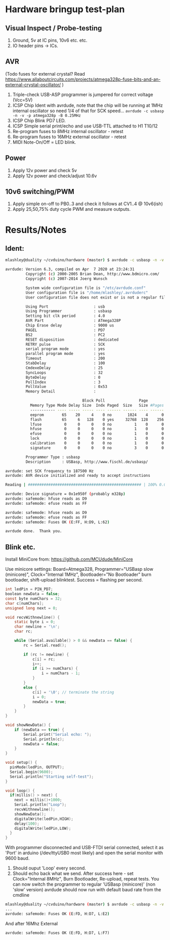 # Hardware bringup test-plan

## Visual Inspect / Probe-testing
1. Ground, 5v at IC pins, 10v6 etc. etc.
2. IO header pins -> ICs.

## AVR
(Todo fuses for external crystal? Read https://www.allaboutcircuits.com/projects/atmega328p-fuse-bits-and-an-external-crystal-oscillator/ )

1. Triple-check USB-ASP programmer is jumpered for correct voltage (Vcc=5V)
2. ICSP Chip Ident with avrdude, note that the chip will be running at 1MHz internal oscillator so need 1/4 of that for SCK speed...
`avrdude -c usbasp -n -v -p atmega328p -B 0.25MHz`
3. ICSP Chip Blink PD7 LED.
4. ICSP Simple serial print/echo and use USB-TTL attached to H1 T10/12
5. Re-program fuses to 8MHz internal oscillator - retest
6. Re-program fuses to 16MHz external oscillator - retest
7. MIDI Note-On/Off = LED blink.

## Power
1. Apply 12v power and check 5v
2. Apply 12v power and check/adjust 10.6v

## 10v6 switching/PWM
1. Apply simple on-off to PB0..3 and check it follows at CV1..4 @ 10v6(ish)
2. Apply 25,50,75% duty cycle PWM and measure outputs.


# Results/Notes

## Ident:
```bash
mlashley@duality ~/cvduino/hardware (master) $ avrdude -c usbasp -n -v -p atmega328p -B 0.25MHz

avrdude: Version 6.3, compiled on Apr  7 2020 at 23:24:31
         Copyright (c) 2000-2005 Brian Dean, http://www.bdmicro.com/
         Copyright (c) 2007-2014 Joerg Wunsch

         System wide configuration file is "/etc/avrdude.conf"
         User configuration file is "/home/mlashley/.avrduderc"
         User configuration file does not exist or is not a regular file, skipping

         Using Port                    : usb
         Using Programmer              : usbasp
         Setting bit clk period        : 4.0
         AVR Part                      : ATmega328P
         Chip Erase delay              : 9000 us
         PAGEL                         : PD7
         BS2                           : PC2
         RESET disposition             : dedicated
         RETRY pulse                   : SCK
         serial program mode           : yes
         parallel program mode         : yes
         Timeout                       : 200
         StabDelay                     : 100
         CmdexeDelay                   : 25
         SyncLoops                     : 32
         ByteDelay                     : 0
         PollIndex                     : 3
         PollValue                     : 0x53
         Memory Detail                 :

                                  Block Poll               Page                       Polled
           Memory Type Mode Delay Size  Indx Paged  Size   Size #Pages MinW  MaxW   ReadBack
           ----------- ---- ----- ----- ---- ------ ------ ---- ------ ----- ----- ---------
           eeprom        65    20     4    0 no       1024    4      0  3600  3600 0xff 0xff
           flash         65     6   128    0 yes     32768  128    256  4500  4500 0xff 0xff
           lfuse          0     0     0    0 no          1    0      0  4500  4500 0x00 0x00
           hfuse          0     0     0    0 no          1    0      0  4500  4500 0x00 0x00
           efuse          0     0     0    0 no          1    0      0  4500  4500 0x00 0x00
           lock           0     0     0    0 no          1    0      0  4500  4500 0x00 0x00
           calibration    0     0     0    0 no          1    0      0     0     0 0x00 0x00
           signature      0     0     0    0 no          3    0      0     0     0 0x00 0x00

         Programmer Type : usbasp
         Description     : USBasp, http://www.fischl.de/usbasp/

avrdude: set SCK frequency to 187500 Hz
avrdude: AVR device initialized and ready to accept instructions

Reading | ################################################## | 100% 0.01s

avrdude: Device signature = 0x1e950f (probably m328p)
avrdude: safemode: hfuse reads as D9
avrdude: safemode: efuse reads as FF

avrdude: safemode: hfuse reads as D9
avrdude: safemode: efuse reads as FF
avrdude: safemode: Fuses OK (E:FF, H:D9, L:62)

avrdude done.  Thank you.
```

## Blink etc.
Install MiniCore from: https://github.com/MCUdude/MiniCore

Use minicore settings: Board=Atmega328, Programmer="USBasp slow (minicore)", Clock="Internal 1MHz", Bootloader="No Bootloader"
burn bootloader,
shift-upload blinktest.
Success = flashing per second.
```c
int ledPin = PIN_PD7;
boolean newData = false;
const byte numChars = 32;
char c[numChars];
unsigned long next = 0;

void recvWithnewline() {
    static byte i = 0;
    char newline = '\n';
    char rc;

    while (Serial.available() > 0 && newData == false) {
        rc = Serial.read();

        if (rc != newline) {
            c[i] = rc;
            i++;
            if (i >= numChars) {
                i = numChars - 1;
            }
        }
        else {
            c[i] = '\0'; // terminate the string
            i = 0;
            newData = true;
        }
    }
}

void showNewData() {
    if (newData == true) {
        Serial.print("Serial echo: ");
        Serial.println(c);
        newData = false;
    }
}

void setup() {
  pinMode(ledPin, OUTPUT);
  Serial.begin(9600);
  Serial.println("Starting self-test");
}

void loop() {
  if(millis() > next) {
    next = millis()+1000;
    Serial.println("Loop");
    recvWithnewline();
    showNewData();
    digitalWrite(ledPin,HIGH);
    delay(100);
    digitalWrite(ledPin,LOW);
  }
}
```
With programmer disconnected and USB-FTDI serial connected, select it as 'Port' in arduino (/dev/ttyUSB0 most likely) and open the serial monitor with 9600 baud.
1. Should ouput 'Loop' every second.
2. Should echo back what we send.
After success here - set Clock="Internal 8MHz", Burn Bootloader, Re-upload, repeat tests.
You can now switch the programmer to regular 'USBasp (minicore)' (non 'slow' version)
avrdude should now run with default baud rate from the cmdline
```bash
mlashley@duality ~/cvduino/hardware (master) $ avrdude -c usbasp -n -v -p atmega328p
...
avrdude: safemode: Fuses OK (E:FD, H:D7, L:E2)
```
And after 16Mhz External
```
avrdude: safemode: Fuses OK (E:FD, H:D7, L:F7)
```
